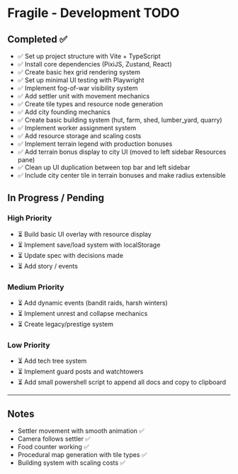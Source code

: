# Fragile - Development TODO

## Completed ✅

- ✅ Set up project structure with Vite + TypeScript
- ✅ Install core dependencies (PixiJS, Zustand, React)
- ✅ Create basic hex grid rendering system
- ✅ Set up minimal UI testing with Playwright
- ✅ Implement fog-of-war visibility system
- ✅ Add settler unit with movement mechanics
- ✅ Create tile types and resource node generation
- ✅ Add city founding mechanics
- ✅ Create basic building system (hut, farm, shed, lumber_yard, quarry)
- ✅ Implement worker assignment system
- ✅ Add resource storage and scaling costs
- ✅ Implement terrain legend with production bonuses
- ✅ Add terrain bonus display to city UI (moved to left sidebar Resources pane)
- ✅ Clean up UI duplication between top bar and left sidebar
- ✅ Include city center tile in terrain bonuses and make radius extensible

## In Progress / Pending

### High Priority
- ⏳ Build basic UI overlay with resource display
- ⏳ Implement save/load system with localStorage
- ⏳ Update spec with decisions made
- ⏳ Add story / events

### Medium Priority
- ⏳ Add dynamic events (bandit raids, harsh winters)
- ⏳ Implement unrest and collapse mechanics
- ⏳ Create legacy/prestige system

### Low Priority
- ⏳ Add tech tree system
- ⏳ Implement guard posts and watchtowers
- ⏳ Add small powershell script to append all docs and copy to clipboard

---

## Notes
- Settler movement with smooth animation ✅
- Camera follows settler ✅ 
- Food counter working ✅
- Procedural map generation with tile types ✅
- Building system with scaling costs ✅